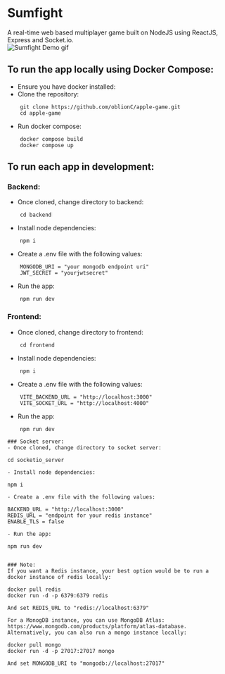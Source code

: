 # Sumfight

A real-time web based multiplayer game built on NodeJS using ReactJS, Express and Socket.io.  
![Sumfight Demo gif](/assets/sumfight.gif)  

## To run the app locally using Docker Compose:
- Ensure you have docker installed: 
- Clone the repository:
```
    git clone https://github.com/oblionC/apple-game.git
    cd apple-game
```
- Run docker compose:
```
    docker compose build
    docker compose up
```

## To run each app in development:

### Backend:
- Once cloned, change directory to backend:
```
    cd backend
```
- Install node dependencies:
```
    npm i
```
- Create a .env file with the following values:
```
    MONGODB_URI = "your mongodb endpoint uri"
    JWT_SECRET = "yourjwtsecret"
```
- Run the app:
```
    npm run dev
```

### Frontend:
- Once cloned, change directory to frontend:
```
    cd frontend 
```
- Install node dependencies:
```
    npm i
```
- Create a .env file with the following values:
```
    VITE_BACKEND_URL = "http://localhost:3000"
    VITE_SOCKET_URL = "http://localhost:4000"
```
- Run the app:
```
    npm run dev

### Socket server:
- Once cloned, change directory to socket server:
```
    cd socketio_server 
```
- Install node dependencies:
```
    npm i
```
- Create a .env file with the following values:
```
    BACKEND_URL = "http://localhost:3000"
    REDIS_URL = "endpoint for your redis instance"
    ENABLE_TLS = false
```
- Run the app:
```
    npm run dev
```

### Note: 
If you want a Redis instance, your best option would be to run a docker instance of redis locally:
```
    docker pull redis
    docker run -d -p 6379:6379 redis 
```
And set REDIS_URL to "redis://localhost:6379"   

For a MonogDB instance, you can use MongoDB Atlas: https://www.mongodb.com/products/platform/atlas-database.  
Alternatively, you can also run a mongo instance locally:
```
    docker pull mongo
    docker run -d -p 27017:27017 mongo
```
And set MONGODB_URI to "mongodb://localhost:27017"


